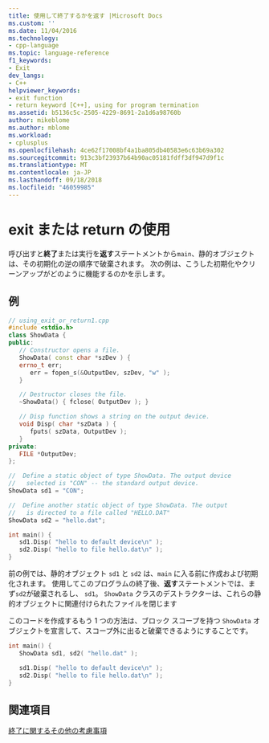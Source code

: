 ```yaml
---
title: 使用して終了するかを返す |Microsoft Docs
ms.custom: ''
ms.date: 11/04/2016
ms.technology:
- cpp-language
ms.topic: language-reference
f1_keywords:
- Exit
dev_langs:
- C++
helpviewer_keywords:
- exit function
- return keyword [C++], using for program termination
ms.assetid: b5136c5c-2505-4229-8691-2a1d6a98760b
author: mikeblome
ms.author: mblome
ms.workload:
- cplusplus
ms.openlocfilehash: 4ce62f17008bf4a1ba805db40583e6c63b69a302
ms.sourcegitcommit: 913c3bf23937b64b90ac05181fdff3df947d9f1c
ms.translationtype: MT
ms.contentlocale: ja-JP
ms.lasthandoff: 09/18/2018
ms.locfileid: "46059985"
---
```

# <a name="using-exit-or-return"></a>exit または return の使用

呼び出すと**終了**または実行を**返す**ステートメントから`main`、静的オブジェクトは、その初期化の逆の順序で破棄されます。 次の例は、こうした初期化やクリーンアップがどのように機能するのかを示します。

## <a name="example"></a>例

```cpp
// using_exit_or_return1.cpp
#include <stdio.h>
class ShowData {
public:
   // Constructor opens a file.
   ShowData( const char *szDev ) {
   errno_t err;
      err = fopen_s(&OutputDev, szDev, "w" );
   }

   // Destructor closes the file.
   ~ShowData() { fclose( OutputDev ); }

   // Disp function shows a string on the output device.
   void Disp( char *szData ) {
      fputs( szData, OutputDev );
   }
private:
   FILE *OutputDev;
};

//  Define a static object of type ShowData. The output device
//   selected is "CON" -- the standard output device.
ShowData sd1 = "CON";

//  Define another static object of type ShowData. The output
//   is directed to a file called "HELLO.DAT"
ShowData sd2 = "hello.dat";

int main() {
   sd1.Disp( "hello to default device\n" );
   sd2.Disp( "hello to file hello.dat\n" );
}
```

前の例では、静的オブジェクト `sd1` と `sd2` は、`main` に入る前に作成および初期化されます。 使用してこのプログラムの終了後、**返す**ステートメントでは、まず`sd2`が破棄されるし、 `sd1`。 `ShowData` クラスのデストラクターは、これらの静的オブジェクトに関連付けられたファイルを閉じます 

このコードを作成するもう 1 つの方法は、ブロック スコープを持つ `ShowData` オブジェクトを宣言して、スコープ外に出ると破棄できるようにすることです。

```cpp
int main() {
   ShowData sd1, sd2( "hello.dat" );

   sd1.Disp( "hello to default device\n" );
   sd2.Disp( "hello to file hello.dat\n" );
}
```

## <a name="see-also"></a>関連項目

[終了に関するその他の考慮事項](../cpp/additional-termination-considerations.md)